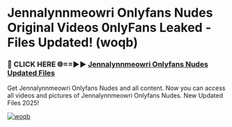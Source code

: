 # Jennalynnmeowri Onlyfans Nudes Original Videos 0nlyFans Leaked - Files Updated! (woqb)

<h3>🔴 CLICK HERE 🌐==►► <a href="https://tinyurl.com/4seja8ks" rel="nofollow">Jennalynnmeowri Onlyfans Nudes Updated Files</a></h3>

Get Jennalynnmeowri Onlyfans Nudes and all content. Now you can access all videos and pictures of Jennalynnmeowri Onlyfans Nudes. New Updated Files 2025!

[![woqb](https://i.imgur.com/EWjZXRe.gif)](https://tinyurl.com/4seja8ks)
